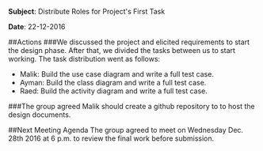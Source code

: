 **Subject**: Distribute Roles for Project's First Task

**Date**: 22-12-2016

##Actions
###We discussed the project and elicited requirements to start the design phase. After that, we divided the tasks between us to start working. The task distribution went as follows:
* Malik: Build the use case diagram and write a full test case.
* Ayman: Build the class diagram and write a full test case.
* Raed:  Build the activity diagram and write a full test case.

###The group agreed Malik should create a github repository to to host the design documents.

##Next Meeting Agenda
The group agreed to meet on Wednesday Dec. 28th 2016 at 6 p.m. to review the final work before submission.
